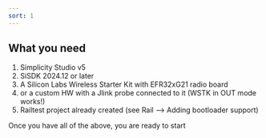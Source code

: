```yaml
---
sort: 1
---
```

## What you need

1. Simplicity Studio v5
2. SiSDK 2024.12 or later
3. A Silicon Labs Wireless Starter Kit  with EFR32xG21 radio board
4. or a custom HW with a Jlink probe connected to it (WSTK in OUT mode works!)
5. Railtest project already created (see Rail --> Adding bootloader support)

Once you have all of the above, you are ready to start
